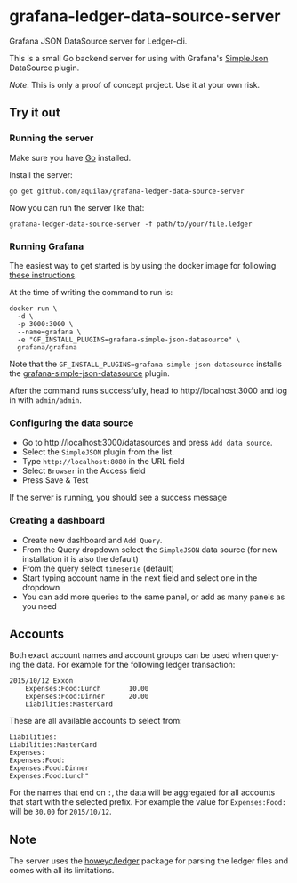 # grafana-ledger-data-source-server

Grafana JSON DataSource server for Ledger-cli.

This is a small Go backend server for using with Grafana's [SimpleJson](https://grafana.com/grafana/plugins/grafana-simple-json-datasource) DataSource plugin.


*Note*: This is only a proof of concept project. Use it at your own risk.

## Try it out

### Running the server

Make sure you have [Go](https://golang.org/doc/install) installed.

Install the server:

```
go get github.com/aquilax/grafana-ledger-data-source-server
```

Now you can run the server like that:

```
grafana-ledger-data-source-server -f path/to/your/file.ledger
```

### Running Grafana

The easiest way to get started is by using the docker image for following [these instructions](https://grafana.com/docs/installation/docker/).

At the time of writing the command to run is:

```
docker run \
  -d \
  -p 3000:3000 \
  --name=grafana \
  -e "GF_INSTALL_PLUGINS=grafana-simple-json-datasource" \
  grafana/grafana
```

Note that the `GF_INSTALL_PLUGINS=grafana-simple-json-datasource` installs the [grafana-simple-json-datasource](https://github.com/grafana/simple-json-datasource) plugin.

After the command runs successfully, head to http://localhost:3000 and log in with `admin/admin`.


### Configuring the data source

* Go to http://localhost:3000/datasources and press `Add data source`.
* Select the `SimpleJSON` plugin from the list.
* Type `http://localhost:8080` in the URL field
* Select `Browser` in the Access field
* Press Save & Test

If the server is running, you should see a success message


### Creating a dashboard

* Create new dashboard and `Add Query`.
* From the Query dropdown select the `SimpleJSON` data source (for new installation it is also the default)
* From the query select `timeserie` (default)
* Start typing account name in the next field and select one in the dropdown
* You can add more queries to the same panel, or add as many panels as you need

## Accounts

Both exact account names and account groups can be used when query-ing the data. For example for the following ledger transaction:

```
2015/10/12 Exxon
    Expenses:Food:Lunch       10.00
    Expenses:Food:Dinner      20.00
    Liabilities:MasterCard
```

These are all available accounts to select from:

```
Liabilities:
Liabilities:MasterCard
Expenses:
Expenses:Food:
Expenses:Food:Dinner
Expenses:Food:Lunch"
```

For the names that end on `:`, the data will be aggregated for all accounts that start with the selected prefix. For example the value for `Expenses:Food:` will be `30.00` for `2015/10/12`.


## Note
The server uses the [howeyc/ledger](https://github.com/howeyc/ledger) package for parsing the ledger files and comes with all its limitations.